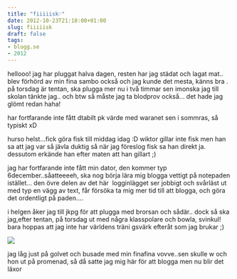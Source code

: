 ```yaml
---
title: "fiiiiisk♡"
date: 2012-10-23T21:18:00+01:00
slug: fiiiiisk
draft: false
tags:
- blogg.se
- 2012
---
```

hellooo! jag har pluggat halva dagen, resten har jag städat och lagat mat.. blev förhörd av min fina sambo också och jag kunde det mesta, känns bra . på torsdag är tentan, ska plugga mer nu i två timmar sen imonska jag till skolan tänkte jag.. och btw så måste jag ta blodprov också... det hade jag glömt redan haha! 

har fortfarande inte fått dtabilt pk värde med waranet sen i sommras, så typiskt xD

hurso helst...fick göra fisk till middag idag :D wiktor gillar inte fisk men han sa att jag var så jävla duktig så när jag föreslog fisk sa han direkt ja. dessutom erkände han efter maten att han gillart ;)

jag har fortfarande inte fått min dator, den kommer typ 6december..såatteeeeh, ska nog börja lära mig blogga vettigt på notepaden istället... den övre delen av det här  logginlägget ser jobbigt och svårläst ut med typ en vägg av text, får försöka ta mig mer tid till att blogga, och göra det ordentligt på paden....

i helgen åker jag till jkpg för att plugga med brorsan och sådär.. dock så ska jag,efter tentan, på torsdag ut med några klasspolare och bowla, svinkul! bara hoppas att jag inte har världens träni gsvärk efteråt som jag brukar ;)

![](/assets/images/blogg.se/20121023_210445_5086ed6be087c3082a75854b.jpg)

jag låg just på golvet och busade med min finafina vovve..sen skulle w och hon ut på promenad, så då satte jag mig här för att blogga men nu blir det läxor